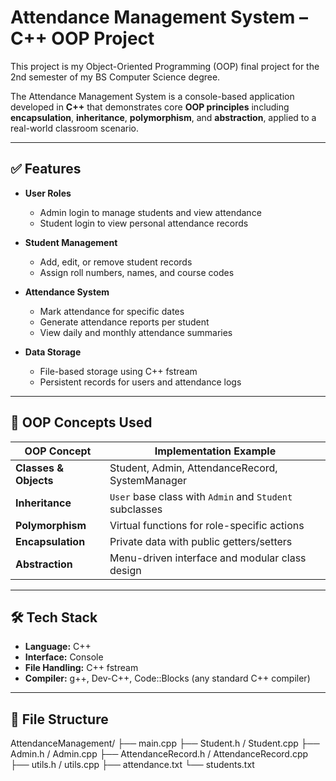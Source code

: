# Attendance Management System – C++ OOP Project

This project is my Object-Oriented Programming (OOP) final project for the 2nd semester of my BS Computer Science degree.

The Attendance Management System is a console-based application developed in **C++** that demonstrates core **OOP principles** including **encapsulation**, **inheritance**, **polymorphism**, and **abstraction**, applied to a real-world classroom scenario.

---

## ✅ Features

- **User Roles**
  - Admin login to manage students and view attendance
  - Student login to view personal attendance records

- **Student Management**
  - Add, edit, or remove student records
  - Assign roll numbers, names, and course codes

- **Attendance System**
  - Mark attendance for specific dates
  - Generate attendance reports per student
  - View daily and monthly attendance summaries

- **Data Storage**
  - File-based storage using C++ fstream
  - Persistent records for users and attendance logs

---

## 🧠 OOP Concepts Used

| OOP Concept       | Implementation Example                                |
|-------------------|--------------------------------------------------------|
| **Classes & Objects** | Student, Admin, AttendanceRecord, SystemManager         |
| **Inheritance**      | `User` base class with `Admin` and `Student` subclasses |
| **Polymorphism**     | Virtual functions for role-specific actions              |
| **Encapsulation**    | Private data with public getters/setters                |
| **Abstraction**      | Menu-driven interface and modular class design          |

---

## 🛠️ Tech Stack

- **Language:** C++  
- **Interface:** Console  
- **File Handling:** C++ fstream  
- **Compiler:** g++, Dev-C++, Code::Blocks (any standard C++ compiler)

---

## 📂 File Structure
AttendanceManagement/
├── main.cpp
├── Student.h / Student.cpp
├── Admin.h / Admin.cpp
├── AttendanceRecord.h / AttendanceRecord.cpp
├── utils.h / utils.cpp
├── attendance.txt
└── students.txt
